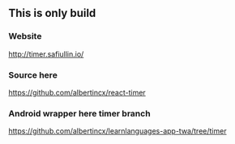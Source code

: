 ## This is only build

### Website

http://timer.safiullin.io/

### Source here
https://github.com/albertincx/react-timer

### Android wrapper here timer branch
https://github.com/albertincx/learnlanguages-app-twa/tree/timer
